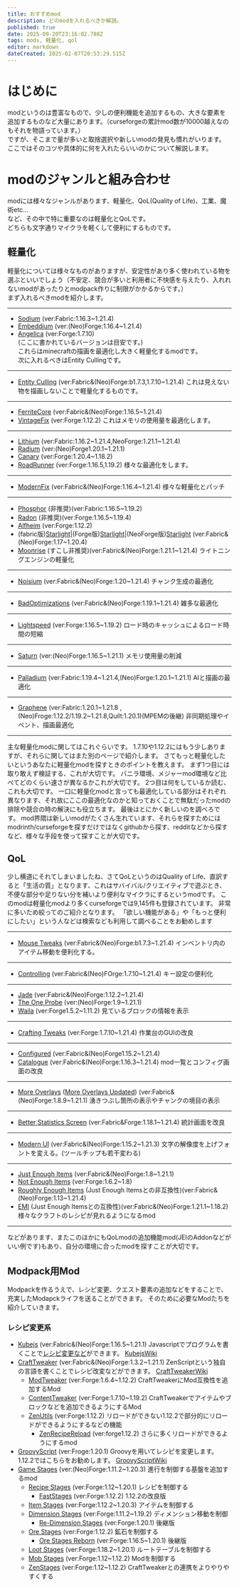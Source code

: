 ```yaml
---
title: おすすめmod
description: どのmodを入れるべきか解説。
published: true
date: 2025-09-20T23:16:02.788Z
tags: mods, 軽量化, qol
editor: markdown
dateCreated: 2025-02-07T20:53:29.515Z
---
```


# はじめに

modというのは豊富なもので、少しの便利機能を追加するもの、大きな要素を追加するものなど大量にあります。（curseforgeの累計mod数が10000越えなのもそれを物語っています。）  
ですが、そこまで量が多いと取捨選択や新しいmodの発見も慣れがいります。  
ここではそのコツや具体的に何を入れたらいいのかについて解説します。

# modのジャンルと組み合わせ

modには様々なジャンルがあります、軽量化、QoL(Quality of Life)、工業、魔術etc...  
など、その中で特に重要なのは軽量化とQoLです。  
どちらも文字通りマイクラを軽くして便利にするものです。

## 軽量化

軽量化については様々なものがありますが、安定性があり多く使われている物を選ぶといいでしょう（不安定、競合が多いと利用者に不快感を与えたり、入れれないmodがあったりとmodpack作りに制限がかかるからです。）  
まず入れるべきmodを紹介します。

---
-   [Sodium](https://www.curseforge.com/minecraft/mc-mods/sodium) (ver:Fabric:1.16.3~1.21.4)
-   [Embeddium](https://www.curseforge.com/minecraft/mc-mods/embeddium) (ver:(Neo)Forge:1.16.4~1.21.4)
-   [Angelica](https://www.curseforge.com/minecraft/mc-mods/angelica) (ver:Forge:1.7.10)  
(ここに書かれているバージョンは目安です。)  
これらはminecraftの描画を最適化し大きく軽量化するmodです。  
次に入れるべきはEntity Cullingです。

---
-   [Entity Culling](https://www.curseforge.com/minecraft/mc-mods/entityculling) (ver:Fabric&(Neo)Forge:b1.7.3,1.7.10~1.21.4)
これは見えない物を描画しないことで軽量化するものです。
---
- [FerriteCore](https://www.curseforge.com/minecraft/mc-mods/ferritecore) (ver:Fabric&(Neo)Forge:1.16.5~1.21.4)
- [VintageFix](https://modrinth.com/mod/vintagefix) (ver:Forge:1.12.2)
これはメモリの使用量を最適化します。
---
- [Lithium](https://modrinth.com/mod/lithium) (ver:Fabric:1.16.2~1.21.4,NeoForge:1.21.1\~1.21.4)
- [Radium](https://modrinth.com/mod/radium) (ver:(Neo)Forge1.20.1~1.21.1)
- [Canary](https://modrinth.com/mod/canary) (ver:Forge:1.20.4~1.18.2)
- [RoadRunner](https://www.curseforge.com/minecraft/mc-mods/roadrunner) (ver:Forge:1.16.5,1.19.2)
様々な最適化をします。
---
- [ModernFix](https://modrinth.com/mod/modernfix) (ver:Fabric&(Neo)Forge:1.16.4~1.21.4)
様々な軽量化とパッチ
---
- [Phosphor](https://modrinth.com/mod/phosphor) (非推奨)(ver:Fabric:1.16.5~1.19.2)
- [Radon](https://modrinth.com/mod/radon) (非推奨)(ver:Forge:1.16.5~1.19.4)
- [Alfheim](https://modrinth.com/mod/alfheim-lighting-engine) (ver:Forge:1.12.2)
- (fabric版)[Starlight](https://modrinth.com/mod/starlight)|(Forge版)[Starlight](https://modrinth.com/mod/starlight-forge)|(NeoForge版)[Starlight](https://modrinth.com/mod/starlight-neoforge) (ver:Fabric&(Neo)Forge:1.17~1.20.4)
- [Moonrise](https://modrinth.com/mod/moonrise-opt) (すこし非推奨)(ver:Fabric&(Neo)Forge:1.21.1~1.21.4)
ライトニングエンジンの軽量化
---
- [Noisium](https://modrinth.com/mod/noisium) (ver:Fabric&(Neo)Forge:1.20~1.21.4)
チャンク生成の最適化
---
- [BadOptimizations](https://modrinth.com/mod/badoptimizations) (ver:Fabric&(Neo)Forge:1.19.1~1.21.4)
雑多な最適化
---
- [Lightspeed](https://modrinth.com/mod/lightspeed) (ver:Forge:1.16.5~1.19.2)
ロード時のキャッシュによるロード時間の短縮
---
- [Saturn](https://modrinth.com/mod/saturn) (ver:(Neo)Forge:1.16.5~1.21.1)
メモリ使用量の削減
---
- [Palladium](https://modrinth.com/mod/mpalladium) (ver:Fabric:1.19.4~1.21.4,(Neo)Forge:1.20.1\~1.21.1)
AIと描画の最適化
---
- [Graphene](https://modrinth.com/mod/graphene) (ver:Fabric:1.20.1~1.21.8 ,(Neo)Froge:1.12.2/1.19.2~1.21.8,Quilt:1.20.1)(MPEMの後継)
非同期処理やイベント、描画最適化
---

主な軽量化modに関してはこれぐらいです。
1.7.10や1.12.2にはもう少しありますが、それらに関してはまた別のページで紹介します。
さてもっと軽量化したいというあなたに軽量化modを探すときのポイントを教えます。
まず1つ目には取り敢えず検証する、これが大切です。
バニラ環境、メジャーmod環境など比べてどのくらい速さが異なるかこれが大切です。
2つ目は何をしているか読む、これも大切です。
一口に軽量化modと言っても最適化している部分はそれぞれ異なります、それ故にここの最適化なのかと知っておくことで無駄だったmodの排除や競合の時の解決にも役立ちます。
最後はとにかく新しいのを調べろです。
mod界隈は新しいmodがたくさん生れています、それらを探すためにはmodrinth/curseforgeを探すだけではなくgithubから探す、redditなどから探すなど、様々な手段を使って探すことが大切です。
## QoL
少し横道にそれてしまいましたね、さてQoLというのはQuality of Life、直訳すると「生活の質」となります、これはサバイバル/クリエイティブで遊ぶとき、不便な部分や足りない分を補いより便利なマイクラにするというmodです。
このmodは軽量化modより多くcurseforgeでは9,145件も登録されています。
非常に多いため絞ってのご紹介となります。
「欲しい機能がある」や「もっと便利にしたい」という人などは検索なども利用して調べることをお勧めします

---
- [Mouse Tweaks](https://modrinth.com/mod/mouse-tweaks) (ver:Fabric&(Neo)Forge:b1.7.3~1.21.4)
インベントリ内のアイテム移動を便利化する。
---
- [Controlling](https://modrinth.com/mod/controlling) (ver:Fabric&(Neo)FOrge:1.7.10~1.21.4)
キー設定の便利化
---
- [Jade](https://modrinth.com/mod/jade) (ver:Fabric&(Neo)Forge:1.12.2~1.21.4)
- [The One Probe](https://modrinth.com/mod/the-one-probe) (ver:(Neo)Forge:1.9~1.21.1)
- [Waila](https://www.curseforge.com/minecraft/mc-mods/waila) (ver:Forge1.5.2~1.11.2)
見ているブロックの情報を表示
---
- [Crafting Tweaks](https://modrinth.com/mod/crafting-tweaks) (ver:Forge:1.7.10~1.21.4)
作業台のGUIの改良
---
- [Configured](https://www.curseforge.com/minecraft/mc-mods/configured) (ver:Fabric&(Neo)Forge1.15.2~1.21.4)
- [Catalogue](https://www.curseforge.com/minecraft/mc-mods/catalogue) (ver:Fabric&(Neo)Forge:1.16.3~1.21.4)
mod一覧とコンフィグ画面の改良
---
- [More Overlays](https://www.curseforge.com/minecraft/mc-mods/more-overlays) ([More Overlays Updated](https://www.curseforge.com/minecraft/mc-mods/more-overlays-updated)) (ver:Fabric&(Neo)Forge:1.8.9~1.21.1)
湧きつぶし箇所の表示やチャンクの境目の表示
---
- [Better Statistics Screen](https://modrinth.com/mod/better-stats) (ver:Fabric&Forge:1.18.1~1.21.4)
統計画面を改良
---
- [Modern UI](https://modrinth.com/mod/modern-ui) (ver:Fabric&(Neo)Forge:1.15.2~1.21.3)
文字の解像度を上げフォントを変える。(ツールチップも若干変わる)
---
- [Just Enough Items](https://modrinth.com/mod/jei) (ver:Fabric&(Neo)Forge:1.8~1.21.1)
- [Not Enough Items](https://modrinth.com/mod/nei) (ver:Forge:1.6.2~1.8)
- [Roughly Enough Items](https://modrinth.com/mod/rei) (Just Enough Itemsとの非互換性)(ver:Fabric&(Neo)Forge:1.13~1.21.4)
- [EMI](https://modrinth.com/mod/emi) (Just Enough Itemsとの互換性)(ver:Fabric&(Neo)Forge:1.21.1~1.18.2)
様々なクラフトのレシピが見れるようになるmod
---
などがあります、またこのほかにもQoLmodの追加機能mod(JEIのAddonなどがいい例です)もあり、自分の環境に合ったmodを探すことが大切です。
## Modpack用Mod

Modpackを作るうえで、レシピ変更、クエスト要素の追加などをすることで、充実したModapckライフを送ることができます。
そのために必要なModたちを紹介していきます。

### レシピ変更系
- [Kubejs](https://www.curseforge.com/minecraft/mc-mods/kubejs) (ver:Fabric&(Neo)Forge:1.16.5~1.21.1)
Javascriptでプログラムを書くことで[レシピ変更など](/kubejs)ができます。
[KubejsWiki](https://kubejs.com/)
- [CraftTweaker](https://www.curseforge.com/minecraft/mc-mods/crafttweaker) (ver:Fabric&(Neo)Forge:1.3.2~1.21.1)
ZenScriptという独自の言語を書くことでレシピ改変などができます。
[CraftTweakerWiki](https://docs.blamejared.com/)
	- [ModTweaker](https://www.curseforge.com/minecraft/mc-mods/modtweaker) (ver:Forge:1.6.4~1.12.2)
  CraftTweakerにMod互換性を追加するMod
  - [ContentTweaker](https://www.curseforge.com/minecraft/mc-mods/contenttweaker) (ver:Forge:1.7.10~1.19.2)
  CraftTweakerでアイテムやブロックなどを追加できるようにするMod
  - [ZenUtils](https://www.curseforge.com/minecraft/mc-mods/zenutil) (ver:Forge:1.12.2)
  リロードができない1.12.2で部分的にリロードができるようにするなどの機能
  	- [ZenRecipeReload](https://legacy.curseforge.com/minecraft/mc-mods/zenrecipereload) (ver:forge1.12.2)
    さらに多くリロードができるようにするmod
- [GroovyScript](https://modrinth.com/mod/groovyscript) (ver:Froge:1.20.1)
Groovyを用いてレシピを変更します。1.12.2ではこちらをお勧めします。
[GroovyScriptWiki](https://cleanroommc.com/groovy-script/)
- [Game Stages](https://www.curseforge.com/minecraft/mc-mods/game-stages) (ver:(Neo)Forge:1.11.2~1.20.3)
進行を制御する基盤を追加するmod
	- [Recipe Stages](https://www.curseforge.com/minecraft/mc-mods/recipe-stages) (ver:Forge:1.12~1.20.1)
レシピを制御する
		- [FastStages](https://www.curseforge.com/minecraft/mc-mods/faststages) (ver:Forge:1.12.2)
    1.12.2の改良版
	- [Item Stages](https://www.curseforge.com/minecraft/mc-mods/item-stages) (ver:Forge:1.12.2~1.20.3)
  アイテムを制御する
  - [Dimension Stages](https://www.curseforge.com/minecraft/mc-mods/dimension-stages) (ver:Forge:1.11.2~1.19.2)
  ディメンション移動を制御
  	- [Re-Dimension Stages](https://www.curseforge.com/minecraft/mc-mods/re-dimension-stages) (ver:Forge:1.20.1)
    後継版
  - [Ore Stages](https://www.curseforge.com/minecraft/mc-mods/ore-stages) (ver:Forge:1.12.2)
  鉱石を制御する
  	- [Ore Stages Reborn](https://www.curseforge.com/minecraft/mc-mods/ore-stages-reborn) (ver:Forge:1.16.5~1.20.1)
    後継版
  - [Loot Stages](https://www.curseforge.com/minecraft/mc-mods/loot-stages) (ver:Forge:1.18.2~1.20.1)
  ルートテーブルを制御する
  - [Mob Stages](https://www.curseforge.com/minecraft/mc-mods/mob-stages) (ver:Forge:1.12~1.12.2)
  Modを制御する
  - [ZenStages](https://www.curseforge.com/minecraft/mc-mods/zenstages) (ver:Forge:1.12~1.12.2)
  CraftTweakerとの連携をよりやりやすくする